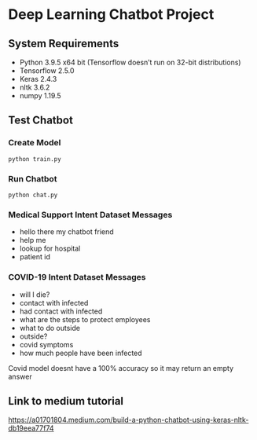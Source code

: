 # Deep Learning Chatbot Project

## System Requirements
* Python 3.9.5 x64 bit (Tensorflow doesn’t run on 32-bit distributions)
* Tensorflow 2.5.0
* Keras 2.4.3
* nltk 3.6.2
* numpy 1.19.5

## Test Chatbot
### Create Model
```
python train.py
```

### Run Chatbot
```
python chat.py
```

### Medical Support Intent Dataset Messages
- hello there my chatbot friend
- help me
- lookup for hospital
- patient id

### COVID-19 Intent Dataset Messages 
- will I die?
- contact with infected
- had contact with infected
- what are the steps to protect employees
- what to do outside
- outside?
- covid symptoms
- how much people have been infected

Covid model doesnt have a 100% accuracy so it may return an empty answer

## Link to medium tutorial
https://a01701804.medium.com/build-a-python-chatbot-using-keras-nltk-db19eea77f74
